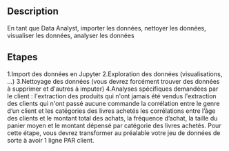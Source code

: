 ## Description
En tant que Data Analyst, importer les données, nettoyer les données, visualiser les données, analyser les données

## Etapes
1.Import des données en Jupyter
2.Exploration des données (visualisations, ...)
3.Nettoyage des données (vous devrez forcément trouver des données à supprimer et d'autres à imputer)
4.Analyses spécifiques demandées par le client :
l'extraction des produits qui n'ont jamais été vendus
l'extraction des clients qui n'ont passé aucune commande
la corrélation entre le genre d’un client et les catégories des livres achetés
les corrélations entre l’âge des clients et le montant total des achats, la fréquence d’achat, la taille du panier moyen et le montant dépensé par catégorie des livres achetés. Pour cette étape, vous devrez transformer au préalable votre jeu de données de sorte à avoir 1 ligne PAR client.
